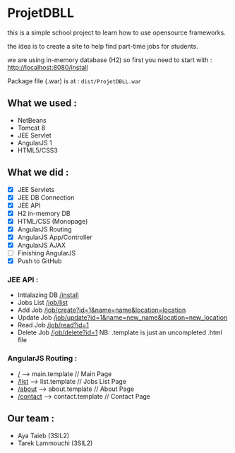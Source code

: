 # ProjetDBLL

this is a simple school project to learn how to use opensource frameworks.

the idea is to create a site to help find part-time jobs for students.

we are using in-memory database (H2) so first you need to start with : 
	[http://localhost:8080/install](http://localhost:8080/install)

Package file (.war) is at : ```dist/ProjetDBLL.war```

## What we used :
- NetBeans
- Tomcat 8
- JEE Servlet
- AngularJS 1
- HTML5/CSS3

## What we did :
- [x] JEE Servlets
- [x] JEE DB Connection
- [x] JEE API
- [x] H2 in-memory DB
- [x] HTML/CSS (Monopage)
- [x] AngularJS Routing
- [X] AngularJS App/Controller
- [X] AngularJS AJAX
- [ ] Finishing AngularJS
- [X] Push to GitHub

### JEE API :
- Intialazing DB [/install](http://localhost:8080/ProjetDBLL/install)
- Jobs List [/job/list](http://localhost:8080/ProjetDBLL/job/list)
- Add Job [/job/create?id=1&name=name&location=location](http://localhost:8080/ProjetDBLL/job/create?id=1&name=name&location=location)
- Update Job [/job/update?id=1&name=new_name&location=new_location](http://localhost:8080/ProjetDBLL/job/update?id=1&name=new_name&location=new_location)
- Read Job [/job/read?id=1](http://localhost:8080/ProjetDBLL/job/read?id=1)
- Delete Job [/job/delete?id=1](http://localhost:8080/ProjetDBLL/job/delete?id=1)
NB: .template is just an uncompleted .html file

### AngularJS Routing :
- [/](http://localhost:8080/ProjetDBLL/#!/) 		--> main.template 		// Main Page
- [/list](http://localhost:8080/ProjetDBLL/#!/list) 	--> list.template 		// Jobs List Page
- [/about](http://localhost:8080/ProjetDBLL/#!/about) 	--> about.template 		// About Page
- [/contact](http://localhost:8080/ProjetDBLL/#!/contact) 	--> contact.template 	// Contact Page

## Our team :
- Aya Taieb (3SIL2)
- Tarek Lammouchi (3SIL2)